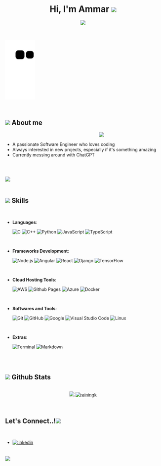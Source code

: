 
<h1 align="center"><b>Hi, I'm Ammar </b><img src="https://media.giphy.com/media/hvRJCLFzcasrR4ia7z/giphy.gif" width="35"></h1>

<p align="center">
  <a href="https://github.com/DenverCoder1/readme-typing-svg"><img src="https://readme-typing-svg.herokuapp.com?font=Time+New+Roman&color=cyan&size=25&center=true&vCenter=true&width=600&height=100&lines=Software+Engineer;Always+On+The+Lookout+For+New+Tech"></a>
</p>

<br>

![snek svg](https://github.com/RainingK/RainingK/blob/output/github-contribution-grid-snake.svg)

<br>
	
## <picture><img src = "https://user-images.githubusercontent.com/37976857/212146339-1deb4566-14b1-4824-b425-9977c2359311.gif" width = 50px></picture> **About me**

<picture> <img align="right" src="https://user-images.githubusercontent.com/37976857/212146760-abe9f81b-cce9-4491-ad55-a87c874025a1.gif" width = 200px></picture>

<br>

- A passionate Software Engineer who loves coding
- Always interested in new projects, especially if it's something amazing
- Currently messing around with ChatGPT

<br><br>

<img src="https://user-images.githubusercontent.com/73097560/115834477-dbab4500-a447-11eb-908a-139a6edaec5c.gif"><br><br>

## <img src="https://media2.giphy.com/media/QssGEmpkyEOhBCb7e1/giphy.gif?cid=ecf05e47a0n3gi1bfqntqmob8g9aid1oyj2wr3ds3mg700bl&rid=giphy.gif" width ="25"><b> Skills</b>
<br>

<p align="center">

- **Languages**:
    
    ![C](https://img.shields.io/badge/C%20-%232370ED.svg?style=for-the-badge&logo=c&logoColor=white)
    ![C++](https://img.shields.io/badge/C++%20-%2300599C.svg?style=for-the-badge&logo=c%2B%2B&logoColor=white)
    ![Python](https://img.shields.io/badge/Python%20-%2314354C.svg?style=for-the-badge&logo=python&logoColor=white)
    ![JavaScript](https://img.shields.io/badge/JavaScript%20-%23F7DF1E.svg?style=for-the-badge&logo=javascript&logoColor=black)
    ![TypeScript](https://img.shields.io/badge/Typescript-2f74c0?style=for-the-badge&logo=typescript&logoColor=white)

<br>   
    
- **Frameworks Development**:

   ![Node.js](https://img.shields.io/badge/Node.js-339933?style=for-the-badge&logo=nodedotjs&logoColor=white)
   ![Angular](https://img.shields.io/badge/Angular-DD0031?style=for-the-badge&logo=angular&logoColor=white)
   ![React](https://img.shields.io/badge/React-20232A?style=for-the-badge&logo=react&logoColor=61DAFB)
   ![Django](https://img.shields.io/badge/Django-092E20?style=for-the-badge&logo=django&logoColor=green)
   ![TensorFlow](https://img.shields.io/badge/TensorFlow-FF6F00?style=for-the-badge&logo=TensorFlow&logoColor=white)

<br>

- **Cloud Hosting Tools**:

    ![AWS](https://img.shields.io/badge/Amazon_AWS-FF9900?style=for-the-badge&logo=amazonaws&logoColor=white)
    ![Github Pages](https://img.shields.io/badge/GitHub%20Pages-%23327FC7.svg?style=for-the-badge&logo=github&logoColor=white)
    ![Azure](https://img.shields.io/badge/microsoft%20azure-0089D6?style=for-the-badge&logo=microsoft-azure&logoColor=white)
    ![Docker](https://img.shields.io/badge/Docker-2CA5E0?style=for-the-badge&logo=docker&logoColor=white)
    
<br>

- **Softwares and Tools**:

    ![Git](https://img.shields.io/badge/git-%23F05033.svg?style=for-the-badge&logo=git&logoColor=white)
    ![GitHub](https://img.shields.io/badge/github-%23121011.svg?style=for-the-badge&logo=github&logoColor=white)
    ![Google](https://img.shields.io/badge/google-%234285F4.svg?style=for-the-badge&logo=google&logoColor=white)
    ![Visual Studio Code](https://img.shields.io/badge/Visual%20Studio%20Code-0078d7.svg?style=for-the-badge&logo=visual-studio-code&logoColor=white)
    ![Linux](https://img.shields.io/badge/Linux-FCC624?style=for-the-badge&logo=linux&logoColor=black) 

<br>

- **Extras**:

    ![Terminal](https://img.shields.io/badge/Terminal-%23054020?style=for-the-badge&logo=gnu-bash&logoColor=white)
    ![Markdown](https://img.shields.io/badge/markdown-%23000000.svg?style=for-the-badge&logo=markdown&logoColor=white)   


</p>

<br>

<br>


## <img src="https://media.giphy.com/media/iY8CRBdQXODJSCERIr/giphy.gif" width="35"><b> Github Stats </b>
<br>

<div align="center">
<a href="https://github.com/RainingK/">
  <img src="https://github-readme-stats-git-masterrstaa-rickstaa.vercel.app/api?username=rainingk&include_all_commits=true&count_private=true&show_icons=true&line_height=20&title_color=7A7ADB&icon_color=2234AE&text_color=D3D3D3&bg_color=0,000000,130F40" width="450"/>
  <img src="https://github-readme-stats-git-masterrstaa-rickstaa.vercel.app/api/top-langs?username=rainingk&show_icons=true&locale=en&layout=compact&line_height=20&title_color=7A7ADB&icon_color=2234AE&text_color=D3D3D3&bg_color=0,000000,130F40" width="375"  alt="rainingk"/>

</a>
</div>

<br>
<br>

## <b> Let's Connect..!</b><img src="https://user-images.githubusercontent.com/37976857/212147270-8531ad6a-1f14-4e02-bbbf-5cfccf5c25e0.gif" width ="80">
<br>
<div align='left'>

<ul>

<li>
<a href="https://linkedin.com/in/ammarj98" target="_blank">
<img src="https://img.shields.io/badge/linkedin:  Ammar Joher-%2300acee.svg?color=405DE6&style=for-the-badge&logo=linkedin&logoColor=white" alt=linkedin style="margin-bottom: 5px;"/>
</a>
</li>
	
</ul>
</div>

<br>
<img src="https://user-images.githubusercontent.com/73097560/115834477-dbab4500-a447-11eb-908a-139a6edaec5c.gif">